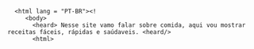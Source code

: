  
  <!DOCTYPE html>
      <html lang = "PT-BR"><!
         <body> 
           <heard> Nesse site vamo falar sobre comida, aqui vou mostrar receitas fáceis, rápidas e saúdaveis. <heard/>
           <html>
   <title>  turma-1-ano-terceiro-trimestre <title/>
     <body> 
        <main> Eu sou Dafny Aparecida Dos Santos Oliveira, estou cursando o 1 ano do ensino médio no Colégio Cívico Militar José De Alencar no ano de 2023, em Curiúva, Pr. Meus hobbies são jogar futebol, tocar guitarra, jogar jogos no pc, cozinhar, malhar entre outras coisas. Mas nesse site vamo falar sobre comida, aqui vou mostrar receitas fáceis, rápidas e saúdaveis. 
 <img>
 ![image](https://github.com/dafny2023/turma-1-ano-terceiro-trimestre/assets/132667592/de3be21b-0df3-44aa-b766-34fafae1abbe)
 ![image](https://github.com/dafny2023/turma-1-ano-terceiro-trimestre/assets/132667592/b6889d76-a777-459d-90ae-f25d1428f948) 
  <img/>

  <title> Bem, vamos começar pelo simples. Um dos aspectos primordiais da alimentação saudável é a ingestão de verduras, legumes e frutas. A alimentação saudável consiste no cardápio ou na dieta que prioriza os grupos alimentares que fazem bem para a saúde do ser humano, sendo: 
     <title/>
<ol>
 -frutas;
 -verduras;
 -legumes;
 -leguminosas;
 -sementes;
 -cereais integrais;
 -proteínas magras;
 -gorduras boas (insaturadas).
      <ol/> 

 A alimentação saudável também envolve a variedade de grupos alimentares, a diversificação dos pratos consumidos e a constância ideal das refeições. Pode envolver, ainda, o balanceamento do teor nutricional das refeições, de acordo com a necessidade de cada pessoa.
 Indo um pouco mais além, para se alimentar de uma forma saudável é importante considerar as características da pessoa, como peso, faixa etária, atividades rotineiras, problemas preexistentes, e assim por diante. Para isso, é válido consultar um nutricionista ou um nutrólogo, profissionais especializados nessa área.

 Ao mesmo tempo, devemos minimizar o consumo de alimentos relacionados a doenças como diabetes, hipertensão, complicações cardiovasculares. Alguns desses alimentos são:
 <ol> 
 -ricos em sódio;
 -gorduras saturadas; -frituras;
 -carnes processadas;
 -alimentos industrializados;
 -refrigerantes;
 -fast food;
 -aqueles açucarados artificialmente.
 <ol/>
  <main/>
   <body/>
     <html/>
